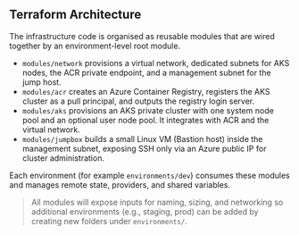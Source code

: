 ## Terraform Architecture

The infrastructure code is organised as reusable modules that are wired together by an environment-level root module.

- `modules/network` provisions a virtual network, dedicated subnets for AKS nodes, the ACR private endpoint, and a management subnet for the jump host.
- `modules/acr` creates an Azure Container Registry, registers the AKS cluster as a pull principal, and outputs the registry login server.
- `modules/aks` provisions an AKS private cluster with one system node pool and an optional user node pool. It integrates with ACR and the virtual network.
- `modules/jumpbox` builds a small Linux VM (Bastion host) inside the management subnet, exposing SSH only via an Azure public IP for cluster administration.

Each environment (for example `environments/dev`) consumes these modules and manages remote state, providers, and shared variables.

> All modules will expose inputs for naming, sizing, and networking so additional environments (e.g., staging, prod) can be added by creating new folders under `environments/`.
